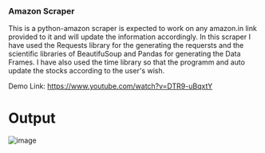 ### Amazon Scraper
This is a python-amazon scraper is expected to work on any amazon.in link provided to it and will update the information accordingly. 
In this scraper I have used the Requests library for the generating the requersts and the scientific libraries of BeautifuSoup and Pandas for generating the Data Frames.
I have also used the time library so that the programm and auto update the stocks according to the user's wish.
 
Demo Link: https://www.youtube.com/watch?v=DTR9-uBqxtY

# Output
![image](https://user-images.githubusercontent.com/59610398/115266387-cbe4e580-a155-11eb-8ba5-4b2f7f15f104.png)

